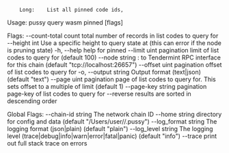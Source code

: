 		Long:    List all pinned code ids,

Usage:
  pussy query wasm pinned [flags]

Flags:
      --count-total       count total number of records in list codes to query for
      --height int        Use a specific height to query state at (this can error if the node is pruning state)
  -h, --help              help for pinned
      --limit uint        pagination limit of list codes to query for (default 100)
      --node string       <host>:<port> to Tendermint RPC interface for this chain (default "tcp://localhost:26657")
      --offset uint       pagination offset of list codes to query for
  -o, --output string     Output format (text|json) (default "text")
      --page uint         pagination page of list codes to query for. This sets offset to a multiple of limit (default 1)
      --page-key string   pagination page-key of list codes to query for
      --reverse           results are sorted in descending order

Global Flags:
      --chain-id string     The network chain ID
      --home string         directory for config and data (default "/Users/user//.pussy")
      --log_format string   The logging format (json|plain) (default "plain")
      --log_level string    The logging level (trace|debug|info|warn|error|fatal|panic) (default "info")
      --trace               print out full stack trace on errors
